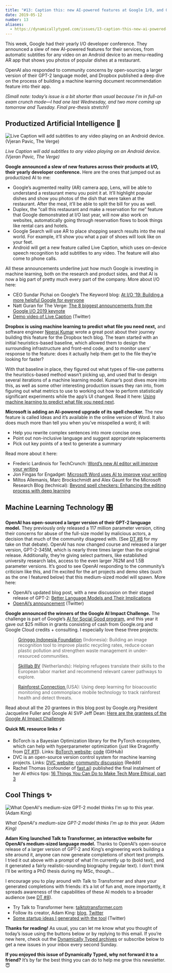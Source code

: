 ```yaml
---
title: "#13: Caption this: new AI-powered features at Google I/O, and OpenAI&#x27;s staged GPT-2 release "
date: 2019-05-12
number: 13
aliases:
  - https://dynamicallytyped.com/issues/13-caption-this-new-ai-powered-features-at-google-i-o-and-openai-s-staged-gpt-2-release-175669
---
```


This week, Google had their yearly I/O developer conference.
They announced a slew of new AI-powered features for their services, from automatic subtitles for any video on an Android device to an menu-reading AR app that shows you photos of popular dishes at a restaurant.

OpenAI also responded to community concerns by open-sourcing a larger version of their GPT-2 language model, and Dropbox published a deep dive on the process of building a machine learning document recommendation feature into their app.

_(Small note: today’s issue is a bit shorter than usual because I’m in full-on exam crunch mode—I had one last Wednesday, and two more coming up tomorrow and Tuesday.
Final pre-thesis stretch!)_

## Productized Artificial Intelligence 🔌

![Live Caption will add subtitles to any video playing on an Android device. (Vjeran Pavic, The Verge)](https://s3.amazonaws.com/revue/items/images/004/575/072/mail/7b19818d41d642dfe1dcaf71a681b7da.jpeg?1557569545)

_Live Caption will add subtitles to any video playing on an Android device. (Vjeran Pavic, The Verge)_

**Google announced a slew of new features across their products at I/O, their yearly developer conference.**
Here are the ones that jumped out as productized AI to me:

* Google’s augmented reality (AR) camera app, Lens, will be able to understand a restaurant menu you point it at. It’ll highlight popular dishes and show you photos of the dish that were taken at the restaurant. After the meal, it’ll be able to split the bill for you as well.
* Duplex, the “call this restaurant and make a reservation for me” feature that Google demonstrated at I/O last year, will now also work on websites, automatically going through reservation flows to book things like rental cars and hotels.
* Google Search will use AR to place shopping search results into the real world. For example, it’ll show you what a pair of shoes will look like on your feet.
* Android will get a new feature called Live Caption, which uses on-device speech recognition to add subtitles to any video. The feature will also come to phone calls.

All these announcements underline just how much Google is investing in machine learning, both on the research and product sides, and that AI is now a big part of pretty much every part of the company.
More about I/O here:

* CEO Sundar Pichai on Google’s The Keyword blog: [At I/O ‘19: Building a more helpful Google for everyone](https://www.blog.google/technology/developers/io19-helpful-google-everyone/?utm_campaign=Dynamically%20Typed&utm_medium=email&utm_source=Revue%20newsletter)
* Natt Guran for The Verge: [The 8 biggest announcements from the Google I/O 2019 keynote](https://www.theverge.com/2019/5/7/18531198/google-io-summary-keynote-news-highlights-recap-2019?utm_campaign=Dynamically%20Typed&utm_medium=email&utm_source=Revue%20newsletter)
* [Demo video of Live Caption](https://twitter.com/Google/status/1125823197323059200?utm_campaign=Dynamically%20Typed&utm_medium=email&utm_source=Revue%20newsletter) (Twitter)

**Dropbox is using machine learning to predict what file you need next,** and software engineer [Neeraj Kumar](https://neerajkumar.org/?utm_campaign=Dynamically%20Typed&utm_medium=email&utm_source=Revue%20newsletter) wrote a great post about their journey building this feature for the Dropbox tech blog.
The team started with an initial heuristics-based baseline, which allowed them to design the surrounding infrastructure and front-end code, and to monitor users’ response to the feature: does it actually help them get to the file they’re looking for faster?

With that baseline in place, they figured out what types of file-use patterns the heuristics-based method wasn’t picking up, and used that to design several iterations of a machine learning model.
Kumar’s post dives more into this, as well as some other interesting production issues they ran into, from figuring out what metrics to use to working out how to perform statistically significant experiments while the app’s UI changed.
Read it here: [Using machine learning to predict what file you need next](https://blogs.dropbox.com/tech/2019/05/content-suggestions-machine-learning/?utm_campaign=Dynamically%20Typed&utm_medium=email&utm_source=Revue%20newsletter).

**Microsoft is adding an AI-powered upgrade of its spell checker.**
The new feature is called Ideas and it’s available in the online version of Word.
It also does much more than tell you when you’ve misspelled a word; it will:

* Help you rewrite complex sentences into more concise ones
* Point out non-inclusive language and suggest appropriate replacements
* Pick out key points of a text to generate a summary

Read more about it here:

* Frederic Lardinois for TechCrunch: [Word’s new AI editor will improve your writing](https://techcrunch.com/2019/05/06/words-new-ai-features-will-help-you-write-better/?utm_campaign=Dynamically%20Typed&utm_medium=email&utm_source=Revue%20newsletter)
* Jon Fingas for Engadget: [Microsoft Word uses AI to improve your writing](https://www.engadget.com/2019/05/06/microsoft-word-online-ideas/?guccounter=2&guce_referrer=aHR0cHM6Ly90LmNvL0d0Zm1xdTk3MFM&guce_referrer_sig=AQAAALDbwBnwOyRTgfhb6spNNhP1y21bHkGPKmuc-r2L6bz_yy5c0sNXVy7fexFAIRk-qb5pmYwfMbl3cBqOHxTnhCyb52k-6cSQq_4i77LBDEhNzXWn9oo9djpaa6U4z1wPUW1LvW2vxGbPeiVISVH8cqpvz6Gzr4jhZB86xpildIdL&utm_campaign=Dynamically%20Typed&utm_medium=email&utm_source=Revue%20newsletter)
* Miltos Allemanis, Marc Brockschmidt and Alex Gaunt for the Microsoft Research Blog (technical): [Beyond spell checkers: Enhancing the editing process with deep learning](https://www.microsoft.com/en-us/research/blog/beyond-spell-checkers-enhancing-the-editing-process-with-deep-learning/?utm_campaign=Dynamically%20Typed&utm_medium=email&utm_source=Revue%20newsletter)

## Machine Learning Technology 🎛

**OpenAI has open-sourced a larger version of their GPT-2 language model.**
They previously only released a 117 million parameter version, citing their concerns for abuse of the full-size model by malicious actors, a decision that much of the community disagreed with.
(See [DT #8](https://dynamicallytyped.com/issues/8-should-openai-open-source-their-impressive-new-language-model-161119?utm_campaign=Dynamically%20Typed&utm_medium=email&utm_source=Revue%20newsletter) for my take on that debate).
OpenAI has now changed course and released a larger version, GPT-2-345M, which is nearly three times larger than the original release.
Additionally, they’re giving select partners, like established university research labs, access to the even larger 762M and 1.5B parameter versions.
It’s good to see OpenAI responding to the community’s criticism like this, and I’m excited for the art projects and demo sites (such as the one I featured below) that this medium-sized model will spawn.
More here:

* OpenAI’s updated blog post, with a new discussion on their staged release of GPT-2: [Better Language Models and Their Implications](https://openai.com/blog/better-language-models/?utm_campaign=Dynamically%20Typed&utm_medium=email&utm_source=Revue%20newsletter#update)
* [OpenAI’s announcement](https://twitter.com/OpenAI/status/1124440412679233536?utm_campaign=Dynamically%20Typed&utm_medium=email&utm_source=Revue%20newsletter) (Twitter)

**Google announced the winners of the Google AI Impact Challenge.**
The challenge is part of Google’s [AI for Social Good program](https://ai.google/social-good/?utm_campaign=Dynamically%20Typed&utm_medium=email&utm_source=Revue%20newsletter), and this year it gave out $25 million in grants consisting of cash from Google.org and Google Cloud credits + consulting.
I especially love these three projects:

> [Gringgo Indonesia Foundation](https://gringgo.co/about?utm_campaign=Dynamically%20Typed&utm_medium=email&utm_source=Revue%20newsletter) (Indonesia): Building an image recognition tool to improve plastic recycling rates, reduce ocean plastic pollution and strengthen waste management in under-resourced communities.

> [Skilllab BV](https://skilllab.io/?utm_campaign=Dynamically%20Typed&utm_medium=email&utm_source=Revue%20newsletter) (Netherlands): Helping refugees translate their skills to the European labor market and recommend relevant career pathways to explore.

> [Rainforest Connection ](https://rfcx.org/?utm_campaign=Dynamically%20Typed&utm_medium=email&utm_source=Revue%20newsletter)(USA): Using deep learning for bioacoustic monitoring and commonplace mobile technology to track rainforest health and detect threats.

Read about all the 20 grantees in this blog post by Google.org President Jacqueline Fuller and Google AI SVP Jeff Dean: [Here are the grantees of the Google AI Impact Challenge](https://www.blog.google/outreach-initiatives/google-org/ai-impact-challenge-grantees/amp/?utm_campaign=Dynamically%20Typed&utm_medium=email&utm_source=Revue%20newsletter).

**Quick ML resource links ⚡️**

* BoTorch is a Bayesian Optimization library for the PyTorch ecosystem, which can help with hyperparameter optimization (just like Dragonfly from [DT #11](https://dynamicallytyped.com/issues/11-adobe-and-google-s-new-video-ai-tools-stanford-s-hype-for-gans-and-a-conversation-with-books-170283?utm_campaign=Dynamically%20Typed&utm_medium=email&utm_source=Revue%20newsletter)). Links: [BoTorch website](https://botorch.org/?utm_campaign=Dynamically%20Typed&utm_medium=email&utm_source=Revue%20newsletter); [code](https://github.com/pytorch/botorch?utm_campaign=Dynamically%20Typed&utm_medium=email&utm_source=Revue%20newsletter) (GitHub)
* DVC is an open-source version control system for machine learning projects. Links: [DVC website](https://dvc.org/?utm_campaign=Dynamically%20Typed&utm_medium=email&utm_source=Revue%20newsletter); [community discussion](https://www.reddit.com//r/MachineLearning/comments/bjszua/r_why_git_and_gitlfs_is_not_enough_to_solve_the/?utm_campaign=Dynamically%20Typed&utm_medium=email&utm_source=Revue%20newsletter) (Reddit)
* Rachel Thomas (cofounder of [fast.ai](https://fast.ai?utm_campaign=Dynamically%20Typed&utm_medium=email&utm_source=Revue%20newsletter)) published the final instalment of her AI ethics tips: [16 Things You Can Do to Make Tech More Ethical, part 3](https://www.fast.ai/2019/05/03/ethics-action-3/?utm_campaign=Dynamically%20Typed&utm_medium=email&utm_source=Revue%20newsletter)

## Cool Things ✨

![What OpenAI's medium-size GPT-2 model thinks I'm up to this year. (Adam King)](https://s3.amazonaws.com/revue/items/images/004/573/933/mail/391c400aa69ea519e2928d5e49765a13.png?1557528515)

_What OpenAI's medium-size GPT-2 model thinks I'm up to this year. (Adam King)_

**Adam King launched Talk to Transformer, an interactive website for OpenAI’s medium-sized language model.**
Thanks to OpenAI’s open-source release of a larger version of GPT-2 and King’s engineering work building a site around it, anyone can now generate completions of short text prompts.
I tried it out above with a prompt of what I’m currently up to (bold text), and it generated a fairly realistic-sounding biography (regular text).
I don’t think I’ll be writing a PhD thesis during my MSc, though…

I encourage you to play around with Talk to Transformer and share your generated completions with friends: it’s a lot of fun and, more importantly, it spreads awareness of the capabilities of these AI models to a broader audience (see [DT #8](https://dynamicallytyped.com/issues/8-should-openai-open-source-their-impressive-new-language-model-161119?utm_campaign=Dynamically%20Typed&utm_medium=email&utm_source=Revue%20newsletter)).

* Try Talk to Transformer here: [talktotransformer.com](https://talktotransformer.com/?utm_campaign=Dynamically%20Typed&utm_medium=email&utm_source=Revue%20newsletter)
* Follow its creator, Adam King: [blog](https://adamdking.com/?utm_campaign=Dynamically%20Typed&utm_medium=email&utm_source=Revue%20newsletter), [Twitter](https://twitter.com/adamdanielking?utm_campaign=Dynamically%20Typed&utm_medium=email&utm_source=Revue%20newsletter)
* [Some startup ideas I generated with the tool](https://twitter.com/layon_overwhale/status/1126990247622074374?utm_campaign=Dynamically%20Typed&utm_medium=email&utm_source=Revue%20newsletter) (Twitter)

**Thanks for reading!**
As usual, you can let me know what you thought of today’s issue using the buttons below or by replying to this email.
If you’re new here, check out the [Dynamically Typed archives](https://dynamicallytyped.com/?utm_campaign=Dynamically%20Typed&utm_medium=email&utm_source=Revue%20newsletter) or subscribe below to get a new issues in your inbox every second Sunday.

**If you enjoyed this issue of Dynamically Typed, why not forward it to a friend?**
It’s by far the best thing you can do to help me grow this newsletter.
😇